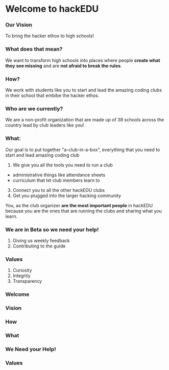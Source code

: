 # Welcome to hackEDU



### Our Vision
To bring the hacker ethos to high schools!



### What does that mean?
We want to transform high schools into places where people **create what they see missing** and are **not afraid to break the rules**.



### How?
We work with students like you to start and lead the amazing coding clubs in their school that embibe the hacker ethos.



### Who are we currently?
We are a non-profit organization that are made up of 38 schools across the country lead by club leaders like you!



### What:
Our goal is to put together "a-club-in-a-box", everything that you need to start and lead amazing coding club

1. We give you all the tools you need to run a club
  - administrative things like attendance sheets
  - curriculum that let club members learn to 
3. Connect you to all the other hackEDU clubs
4. Get you plugged into the larger hacking community



You, as the club organizer **are the most important people** in hackEDU
because you are the ones that are running the clubs and sharing what you learn.



### We are in Beta so we need your help!

1. Giving us weekly feedback 
2. Contributing to the guide



### Values
1. Curiosity
2. Integrity
3. Transparency











### Welcome



### Vision



### How



### What



### We Need your Help!



### Values



